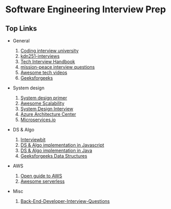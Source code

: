 # Software Engineering Interview Prep

## Top Links
* General
    1. [Coding interview university](https://github.com/jwasham/coding-interview-university)
    2. [kdn251-interviews](https://github.com/kdn251/interviews)
    3. [Tech Interview Handbook](https://github.com/yangshun/tech-interview-handbook)
    4. [mission-peace interview questions](https://github.com/mission-peace/interview/wiki)
    5. [Awesome tech videos](https://github.com/lucasviola/awesome-tech-videos)
    6. [Geeksforgeeks](https://www.geeksforgeeks.org)
 
* System design  
    1. [System design primer](https://github.com/donnemartin/system-design-primer)
    2. [Awesome Scalability](https://github.com/binhnguyennus/awesome-scalability)
    3. [System Design Interview](https://github.com/checkcheckzz/system-design-interview)
    4. [Azure Architecture Center](https://docs.microsoft.com/en-us/azure/architecture)
    5. [Microservices.io](http://microservices.io/)

* DS & Algo
    1. [Interviewbit](https://www.interviewbit.com)
    2. [DS & Algo implementation in Javascript](https://github.com/trekhleb/javascript-algorithms)
    3. [DS & Algo implementation in Java](https://github.com/sherxon/AlgoDS)
    4. [Geeksforgeeks Data Structures](https://www.geeksforgeeks.org/data-structures)

* AWS
    1. [Open guide to AWS](https://github.com/open-guides/og-aws)
    2. [Awesome serverless](https://github.com/pmuens/awesome-serverless)

* Misc
    1. [Back-End-Developer-Interview-Questions](https://github.com/arialdomartini/Back-End-Developer-Interview-Questions)
